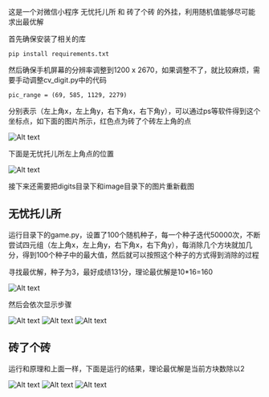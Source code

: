 这是一个对微信小程序 无忧托儿所 和 砖了个砖 的外挂，利用随机值能够尽可能求出最优解

首先确保安装了相关的库
```
pip install requirements.txt
```

然后确保手机屏幕的分辨率调整到1200 x 2670，如果调整不了，就比较麻烦，需要手动调整cv_digit.py中的代码
```
pic_range = (69, 585, 1129, 2279)
```
分别表示（左上角x，左上角y，右下角x，右下角y），可以通过ps等软件得到这个坐标点，如下面的图片所示，红色点为砖了个砖左上角的点

![Alt text](image.png)

下面是无忧托儿所左上角点的位置

![Alt text](image-1.png)

接下来还需要把digits目录下和image目录下的图片重新截图

## 无忧托儿所
运行目录下的game.py，设置了100个随机种子，每一个种子迭代50000次，不断尝试四元组（左上角x，左上角y，右下角x，右下角y），每消除几个方块就加几分，得到100个种子中的最大值，然后就可以按照这个种子的方式得到消除的过程

寻找最优解，种子为3，最好成绩131分，理论最优解是10*16=160

![Alt text](image-2.png)

然后会依次显示步骤

![Alt text](image-3.png)
![Alt text](image-4.png)
![Alt text](image-5.png)

## 砖了个砖
运行和原理和上面一样，下面是运行的结果，理论最优解是当前方块数除以2

![Alt text](image-6.png)
![Alt text](image-7.png)
![Alt text](image-8.png)